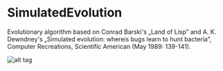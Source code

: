 # SimulatedEvolution
Evolutionary algorithm based on Conrad Barski's „Land of Lisp” and A. K. Dewndney's „Simulated evolution: whereis bugs learn to hunt bacteria”, Computer Recreations, Scientific American (May 1989: 139-141).

![alt tag](https://github.com/rszczers/SimulatedEvolution/blob/master/evolution.png)
